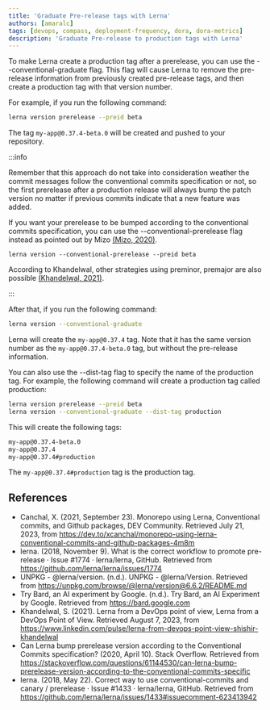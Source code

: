 ```yaml
---
title: 'Graduate Pre-release tags with Lerna'
authors: [amaralc]
tags: [devops, compass, deployment-frequency, dora, dora-metrics]
description: 'Graduate Pre-release to production tags with Lerna'
---
```


To make Lerna create a production tag after a prerelease, you can use the --conventional-graduate flag. This flag will cause Lerna to remove the pre-release information from previously created pre-release tags, and then create a production tag with that version number.

For example, if you run the following command:

```bash
lerna version prerelease --preid beta
```

The tag `my-app@0.37.4-beta.0` will be created and pushed to your repository.

:::info

Remember that this approach do not take into consideration weather the commit messages follow the conventional commits specification or not, so the first prerelease after a production release will always bump the patch version no matter if previous commits indicate that a new feature was added.

If you want your prerelease to be bumped according to the conventional commits specification, you can use the --conventional-prerelease flag instead as pointed out by Mizo [(Mizo, 2020)](https://github.com/lerna/lerna/issues/1433#issuecomment-623413942).

`lerna version --conventional-prerelease --preid beta`

According to Khandelwal, other strategies using preminor, premajor are also possible [(Khandelwal, 2021)](https://www.linkedin.com/pulse/lerna-from-devops-point-view-shishir-khandelwal).

:::

After that, if you run the following command:

```bash
lerna version --conventional-graduate
```

Lerna will create the `my-app@0.37.4` tag. Note that it has the same version number as the `my-app@0.37.4-beta.0` tag, but without the pre-release information.

You can also use the --dist-tag flag to specify the name of the production tag. For example, the following command will create a production tag called production:

```bash
lerna version prerelease --preid beta
lerna version --conventional-graduate --dist-tag production
```

This will create the following tags:

```bash
my-app@0.37.4-beta.0
my-app@0.37.4
my-app@0.37.4#production
```

The `my-app@0.37.4#production` tag is the production tag.

## References

- Canchal, X. (2021, September 23). Monorepo using Lerna, Conventional commits, and Github packages, DEV Community. Retrieved July 21, 2023, from https://dev.to/xcanchal/monorepo-using-lerna-conventional-commits-and-github-packages-4m8m
- lerna. (2018, November 9). What is the correct workflow to promote pre-release · Issue #1774 · lerna/lerna, GitHub. Retrieved from https://github.com/lerna/lerna/issues/1774
- UNPKG - @lerna/version. (n.d.). UNPKG - @lerna/Version. Retrieved from https://unpkg.com/browse/@lerna/version@6.6.2/README.md
- Try Bard, an AI experiment by Google. (n.d.). Try Bard, an AI Experiment by Google. Retrieved from https://bard.google.com
- Khandelwal, S. (2021). Lerna from a DevOps point of view, Lerna from a DevOps Point of View. Retrieved August 7, 2023, from https://www.linkedin.com/pulse/lerna-from-devops-point-view-shishir-khandelwal
- Can Lerna bump prerelease version according to the Conventional Commits specification? (2020, April 10). Stack Overflow. Retrieved from https://stackoverflow.com/questions/61144530/can-lerna-bump-prerelease-version-according-to-the-conventional-commits-specific
- lerna. (2018, May 22). Correct way to use conventional-commits and canary / prerelease · Issue #1433 · lerna/lerna, GitHub. Retrieved from https://github.com/lerna/lerna/issues/1433#issuecomment-623413942
